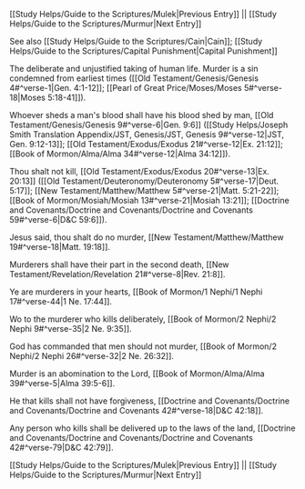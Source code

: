 [[Study Helps/Guide to the Scriptures/Mulek|Previous Entry]]  ||  [[Study Helps/Guide to the Scriptures/Murmur|Next Entry]]

 See also [[Study Helps/Guide to the Scriptures/Cain|Cain]]; [[Study Helps/Guide to the Scriptures/Capital Punishment|Capital Punishment]]

 The deliberate and unjustified taking of human life. Murder is a sin condemned from earliest times ([[Old Testament/Genesis/Genesis 4#^verse-1|Gen. 4:1-12]]; [[Pearl of Great Price/Moses/Moses 5#^verse-18|Moses 5:18-41]]).

 Whoever sheds a man's blood shall have his blood shed by man, [[Old Testament/Genesis/Genesis 9#^verse-6|Gen. 9:6]] ([[Study Helps/Joseph Smith Translation Appendix/JST, Genesis/JST, Genesis 9#^verse-12|JST, Gen. 9:12-13]]; [[Old Testament/Exodus/Exodus 21#^verse-12|Ex. 21:12]]; [[Book of Mormon/Alma/Alma 34#^verse-12|Alma 34:12]]).

 Thou shalt not kill, [[Old Testament/Exodus/Exodus 20#^verse-13|Ex. 20:13]] ([[Old Testament/Deuteronomy/Deuteronomy 5#^verse-17|Deut. 5:17]]; [[New Testament/Matthew/Matthew 5#^verse-21|Matt. 5:21-22]]; [[Book of Mormon/Mosiah/Mosiah 13#^verse-21|Mosiah 13:21]]; [[Doctrine and Covenants/Doctrine and Covenants/Doctrine and Covenants 59#^verse-6|D&C 59:6]]).

 Jesus said, thou shalt do no murder, [[New Testament/Matthew/Matthew 19#^verse-18|Matt. 19:18]].

 Murderers shall have their part in the second death, [[New Testament/Revelation/Revelation 21#^verse-8|Rev. 21:8]].

 Ye are murderers in your hearts, [[Book of Mormon/1 Nephi/1 Nephi 17#^verse-44|1 Ne. 17:44]].

 Wo to the murderer who kills deliberately, [[Book of Mormon/2 Nephi/2 Nephi 9#^verse-35|2 Ne. 9:35]].

 God has commanded that men should not murder, [[Book of Mormon/2 Nephi/2 Nephi 26#^verse-32|2 Ne. 26:32]].

 Murder is an abomination to the Lord, [[Book of Mormon/Alma/Alma 39#^verse-5|Alma 39:5-6]].

 He that kills shall not have forgiveness, [[Doctrine and Covenants/Doctrine and Covenants/Doctrine and Covenants 42#^verse-18|D&C 42:18]].

 Any person who kills shall be delivered up to the laws of the land, [[Doctrine and Covenants/Doctrine and Covenants/Doctrine and Covenants 42#^verse-79|D&C 42:79]].

[[Study Helps/Guide to the Scriptures/Mulek|Previous Entry]]  ||  [[Study Helps/Guide to the Scriptures/Murmur|Next Entry]]